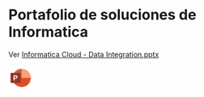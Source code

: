 # Portafolio de soluciones de Informatica

Ver [Informatica Cloud - Data Integration.pptx](Informatica%20Cloud%20-%20Data%20Integration.pptx)

![enter image description here](images/img_icon_ppt.png)
